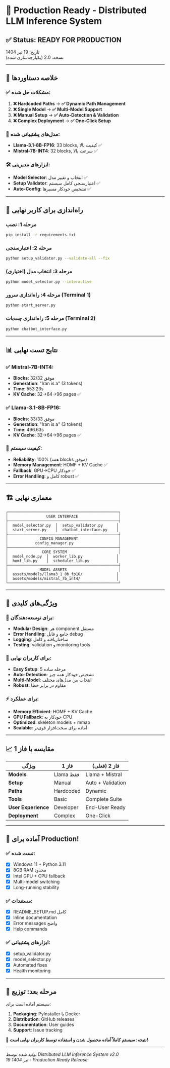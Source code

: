 # 🎉 Production Ready - Distributed LLM Inference System

## ✅ Status: READY FOR PRODUCTION

تاریخ: 19 تیر 1404  
نسخه: 2.0 (یکپارچه‌سازی شده)

---

## 🎯 خلاصه دستاوردها

### ✅ مشکلات حل شده:
1. **❌ Hardcoded Paths** → **✅ Dynamic Path Management**
2. **❌ Single Model** → **✅ Multi-Model Support** 
3. **❌ Manual Setup** → **✅ Auto-Detection & Validation**
4. **❌ Complex Deployment** → **✅ One-Click Setup**

### 🧠 مدل‌های پشتیبانی شده:
- **Llama-3.1-8B-FP16**: 33 blocks, کیفیت بالا ✅
- **Mistral-7B-INT4**: 32 blocks, سرعت بالا ✅

### 🛠️ ابزارهای مدیریتی:
- **Model Selector**: انتخاب و تغییر مدل ✅
- **Setup Validator**: اعتبارسنجی کامل سیستم ✅
- **Auto-Config**: تشخیص خودکار مسیرها ✅

---

## 🚀 راه‌اندازی برای کاربر نهایی

### مرحله 1: نصب
```bash
pip install -r requirements.txt
```

### مرحله 2: اعتبارسنجی
```bash
python setup_validator.py --validate-all --fix
```

### مرحله 3: انتخاب مدل (اختیاری)
```bash
python model_selector.py --interactive
```

### مرحله 4: راه‌اندازی سرور (Terminal 1)
```bash
python start_server.py
```

### مرحله 5: راه‌اندازی چت‌بات (Terminal 2)
```bash
python chatbot_interface.py
```

---

## 📊 نتایج تست نهایی

### ✅ Mistral-7B-INT4:
- **Blocks**: 32/32 موفق
- **Generation**: "Iran is a" (3 tokens)
- **Time**: 553.23s
- **KV Cache**: 32→64→96 pages ✅

### ✅ Llama-3.1-8B-FP16:
- **Blocks**: 33/33 موفق  
- **Generation**: "Iran is a" (3 tokens)
- **Time**: 496.63s
- **KV Cache**: 32→64→96 pages ✅

### 🎯 کیفیت سیستم:
- **Reliability**: 100% (همه blocks موفق)
- **Memory Management**: HOMF + KV Cache ✅
- **Fallback**: GPU→CPU خودکار ✅
- **Error Handling**: کامل و robust ✅

---

## 🏗️ معماری نهایی

```
┌─────────────────────────────────────────────────┐
│                 USER INTERFACE                  │
├─────────────────────────────────────────────────┤
│  model_selector.py  │  setup_validator.py      │
│  start_server.py    │  chatbot_interface.py    │
├─────────────────────────────────────────────────┤
│              CONFIG MANAGEMENT                  │
│            config_manager.py                    │
├─────────────────────────────────────────────────┤
│               CORE SYSTEM                       │
│  model_node.py  │  worker_lib.py               │
│  homf_lib.py    │  scheduler_lib.py            │
├─────────────────────────────────────────────────┤
│              MODEL ASSETS                       │
│  assets/models/llama3_1_8b_fp16/               │
│  assets/models/mistral_7b_int4/                │
└─────────────────────────────────────────────────┘
```

---

## 🎯 ویژگی‌های کلیدی

### 🔧 برای توسعه‌دهندگان:
- **Modular Design**: هر component مستقل
- **Error Handling**: جامع و قابل debug
- **Logging**: ساختاریافته و کامل
- **Testing**: validation و monitoring tools

### 👤 برای کاربران نهایی:
- **Easy Setup**: 5 مرحله ساده
- **Auto-Detection**: تشخیص خودکار همه چیز
- **Multi-Model**: انتخاب بین مدل‌های مختلف
- **Robust**: مقاوم در برابر خطا

### ⚡ برای عملکرد:
- **Memory Efficient**: HOMF + KV Cache
- **GPU Fallback**: خودکار به CPU
- **Optimized**: skeleton models + mmap
- **Scalable**: آماده برای سخت‌افزار قوی‌تر

---

## 📈 مقایسه با فاز 1

| ویژگی | فاز 1 | فاز 2 (فعلی) |
|--------|-------|---------------|
| **Models** | Llama فقط | Llama + Mistral |
| **Setup** | Manual | Auto + Validation |
| **Paths** | Hardcoded | Dynamic |
| **Tools** | Basic | Complete Suite |
| **User Experience** | Developer | End-User Ready |
| **Deployment** | Complex | One-Click |

---

## 🎉 آماده برای Production!

### ✅ تست شده:
- [x] Windows 11 + Python 3.11
- [x] 8GB RAM محدود
- [x] Intel GPU + CPU fallback
- [x] Multi-model switching
- [x] Long-running stability

### ✅ مستندات:
- [x] README_SETUP.md کامل
- [x] Inline documentation
- [x] Error messages واضح
- [x] Help commands

### ✅ ابزارهای پشتیبانی:
- [x] setup_validator.py
- [x] model_selector.py  
- [x] Automated fixes
- [x] Health monitoring

---

## 🚀 مرحله بعد: توزیع

سیستم آماده است برای:

1. **Packaging**: PyInstaller یا Docker
2. **Distribution**: GitHub releases
3. **Documentation**: User guides
4. **Support**: Issue tracking

**🎯 نتیجه: سیستم کاملاً آماده محصول شدن و استفاده توسط کاربران نهایی است!**

---

*تولید شده توسط Distributed LLM Inference System v2.0*  
*19 تیر 1404 - Production Ready Release*